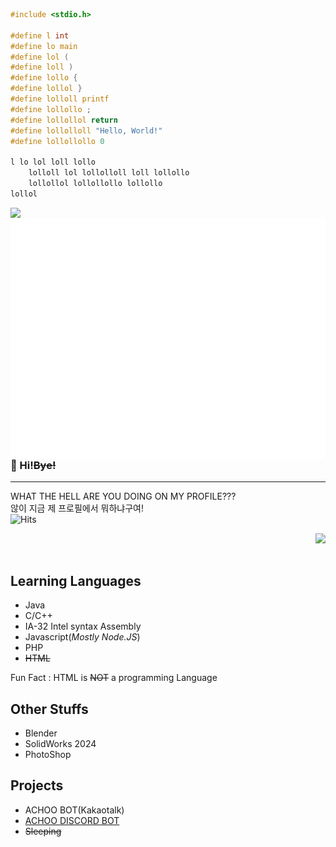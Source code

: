 ```c
#include <stdio.h>

#define l int
#define lo main
#define lol (
#define loll )
#define lollo {
#define lollol }
#define lolloll printf
#define lollollo ;
#define lollollol return
#define lollolloll "Hello, World!"
#define lollollollo 0

l lo lol loll lollo
    lolloll lol lollolloll loll lollollo
    lollollol lollollollo lollollo
lollol
```


<img align="left" src="https://github-readme-stats.vercel.app/api?username=williameom5678&show_icons=true&count_private=true&include_all_commits=true" /><br>
<img align="right" src="https://github.com/williameom5678/williameom5678/blob/main/github-metrics.svg" /><br><br>

### 👋 Hi!~~Bye!~~

-----

WHAT THE HELL ARE YOU DOING ON MY PROFILE???<br>
않이 지금 제 프로필에서 뭐하냐구여!<br>![Hits](https://hits.seeyoufarm.com/api/count/incr/badge.svg?url=https%3A%2F%2Fgithub.com%2Fwilliameom5678%2Fwilliameom5678&count_bg=%2379C83D&title_bg=%23555555&icon=&icon_color=%23E7E7E7&title=hits&edge_flat=false)
<!--![Top Langs](https://github-readme-stats.vercel.app/api/top-langs/?username=williameom5678&layout=compact)-->
<img align="right" src="https://github-readme-stats.vercel.app/api/top-langs/?username=williameom5678&layout=compact" /><br><br>

## Learning Languages

- Java
- C/C++
- IA-32 Intel syntax Assembly
- Javascript(*Mostly Node.JS*)
- PHP
- ~~HTML~~

Fun Fact : HTML is ~~NOT~~ a programming Language

## Other Stuffs

- Blender
- SolidWorks 2024
- PhotoShop


## Projects

- ACHOO BOT(Kakaotalk)
- [ACHOO DISCORD BOT](https://discord.com/oauth2/authorize?client_id=713656780374147102&permissions=8&scope=bot)
- ~~Sleeping~~
<!--
**williameom5678/williameom5678** is a ✨ _special_ ✨ repository because its `README.md` (this file) appears on your GitHub profile.

Here are some ideas to get you started:

- 🔭 I’m currently working on ...
- 🌱 I’m currently learning ...
- 👯 I’m looking to collaborate on ...
- 🤔 I’m looking for help with ...
- 💬 Ask me about ...
- 📫 How to reach me: ...
- 😄 Pronouns: ...
- ⚡ Fun fact: ...
-->
